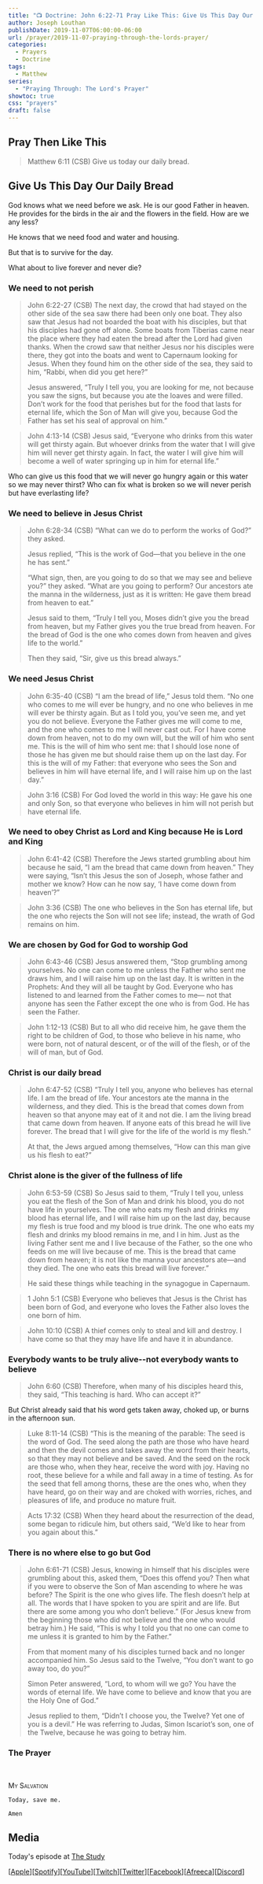 ```yaml
---
title: "📺 Doctrine: John 6:22-71 Pray Like This: Give Us This Day Our Daily Bread"
author: Joseph Louthan
publishDate: 2019-11-07T06:00:00-06:00
url: /prayer/2019-11-07-praying-through-the-lords-prayer/
categories:
  - Prayers
  - Doctrine
tags:
  - Matthew
series:
  - "Praying Through: The Lord's Prayer"
showtoc: true
css: "prayers"
draft: false
---
```


## Pray Then Like This

>Matthew 6:11 (CSB) Give us today our daily bread.

## Give Us This Day Our Daily Bread

God knows what we need before we ask. He is our good Father in heaven. He provides for the birds in the air and the flowers in the field. How are we any less?

He knows that we need food and water and housing.

But that is to survive for the day.

What about to live forever and never die?

### We need to not perish

>John 6:22-27 (CSB) The next day, the crowd that had stayed on the other side of the sea saw there had been only one boat. They also saw that Jesus had not boarded the boat with his disciples, but that his disciples had gone off alone. Some boats from Tiberias came near the place where they had eaten the bread after the Lord had given thanks. When the crowd saw that neither Jesus nor his disciples were there, they got into the boats and went to Capernaum looking for Jesus. When they found him on the other side of the sea, they said to him, “Rabbi, when did you get here?”
>
>Jesus answered, “Truly I tell you, you are looking for me, not because you saw the signs, but because you ate the loaves and were filled. Don’t work for the food that perishes but for the food that lasts for eternal life, which the Son of Man will give you, because God the Father has set his seal of approval on him.”

>John 4:13-14 (CSB) Jesus said, “Everyone who drinks from this water will get thirsty again. But whoever drinks from the water that I will give him will never get thirsty again. In fact, the water I will give him will become a well of water springing up in him for eternal life.”

Who can give us this food that we will never go hungry again or this water so we may never thirst? Who can fix what is broken so we will never perish but have everlasting life?

### We need to believe in Jesus Christ

>John 6:28-34 (CSB) “What can we do to perform the works of God?” they asked.
>
>Jesus replied, “This is the work of God—that you believe in the one he has sent.”
>
>“What sign, then, are you going to do so that we may see and believe you?” they asked. “What are you going to perform? Our ancestors ate the manna in the wilderness, just as it is written: He gave them bread from heaven to eat.”
>
>Jesus said to them, “Truly I tell you, Moses didn’t give you the bread from heaven, but my Father gives you the true bread from heaven. For the bread of God is the one who comes down from heaven and gives life to the world.”
>
>Then they said, “Sir, give us this bread always.”

### We need Jesus Christ

>John 6:35-40 (CSB) “I am the bread of life,” Jesus told them. “No one who comes to me will ever be hungry, and no one who believes in me will ever be thirsty again. But as I told you, you’ve seen me, and yet you do not believe. Everyone the Father gives me will come to me, and the one who comes to me I will never cast out. For I have come down from heaven, not to do my own will, but the will of him who sent me. This is the will of him who sent me: that I should lose none of those he has given me but should raise them up on the last day. For this is the will of my Father: that everyone who sees the Son and believes in him will have eternal life, and I will raise him up on the last day.”

>John 3:16 (CSB) For God loved the world in this way: He gave his one and only Son, so that everyone who believes in him will not perish but have eternal life.

### We need to obey Christ as Lord and King because He is Lord and King

>John 6:41-42 (CSB) Therefore the Jews started grumbling about him because he said, “I am the bread that came down from heaven.” They were saying, “Isn’t this Jesus the son of Joseph, whose father and mother we know? How can he now say, ‘I have come down from heaven’?”

>John 3:36 (CSB) The one who believes in the Son has eternal life, but the one who rejects the Son will not see life; instead, the wrath of God remains on him.

### We are chosen by God for God to worship God

>John 6:43-46 (CSB) Jesus answered them, “Stop grumbling among yourselves. No one can come to me unless the Father who sent me draws him, and I will raise him up on the last day. It is written in the Prophets: And they will all be taught by God. Everyone who has listened to and learned from the Father comes to me— not that anyone has seen the Father except the one who is from God. He has seen the Father.

>John 1:12-13 (CSB) But to all who did receive him, he gave them the right to be children of God, to those who believe in his name, who were born, not of natural descent, or of the will of the flesh, or of the will of man, but of God.

### Christ is our daily bread

>John 6:47-52 (CSB) “Truly I tell you, anyone who believes has eternal life. I am the bread of life. Your ancestors ate the manna in the wilderness, and they died. This is the bread that comes down from heaven so that anyone may eat of it and not die. I am the living bread that came down from heaven. If anyone eats of this bread he will live forever. The bread that I will give for the life of the world is my flesh.”
>
>At that, the Jews argued among themselves, “How can this man give us his flesh to eat?”

### Christ alone is the giver of the fullness of life

>John 6:53-59 (CSB) So Jesus said to them, “Truly I tell you, unless you eat the flesh of the Son of Man and drink his blood, you do not have life in yourselves. The one who eats my flesh and drinks my blood has eternal life, and I will raise him up on the last day, because my flesh is true food and my blood is true drink. The one who eats my flesh and drinks my blood remains in me, and I in him. Just as the living Father sent me and I live because of the Father, so the one who feeds on me will live because of me. This is the bread that came down from heaven; it is not like the manna your ancestors ate—and they died. The one who eats this bread will live forever.”
>
>He said these things while teaching in the synagogue in Capernaum.

>1 John 5:1 (CSB) Everyone who believes that Jesus is the Christ has been born of God, and everyone who loves the Father also loves the one born of him.

>John 10:10 (CSB) A thief comes only to steal and kill and destroy. I have come so that they may have life and have it in abundance.

### Everybody wants to be truly alive--not everybody wants to believe

>John 6:60 (CSB) Therefore, when many of his disciples heard this, they said, “This teaching is hard. Who can accept it?”

But Christ already said that his word gets taken away, choked up, or burns in the afternoon sun.

>Luke 8:11-14 (CSB) “This is the meaning of the parable: The seed is the word of God. The seed along the path are those who have heard and then the devil comes and takes away the word from their hearts, so that they may not believe and be saved. And the seed on the rock are those who, when they hear, receive the word with joy. Having no root, these believe for a while and fall away in a time of testing. As for the seed that fell among thorns, these are the ones who, when they have heard, go on their way and are choked with worries, riches, and pleasures of life, and produce no mature fruit.

>Acts 17:32 (CSB) When they heard about the resurrection of the dead, some began to ridicule him, but others said, “We’d like to hear from you again about this.”

### There is no where else to go but God

>John 6:61-71 (CSB) Jesus, knowing in himself that his disciples were grumbling about this, asked them, “Does this offend you? Then what if you were to observe the Son of Man ascending to where he was before? The Spirit is the one who gives life. The flesh doesn’t help at all. The words that I have spoken to you are spirit and are life. But there are some among you who don’t believe.” (For Jesus knew from the beginning those who did not believe and the one who would betray him.) He said, “This is why I told you that no one can come to me unless it is granted to him by the Father.”
>
>From that moment many of his disciples turned back and no longer accompanied him. So Jesus said to the Twelve, “You don’t want to go away too, do you?”
>
>Simon Peter answered, “Lord, to whom will we go? You have the words of eternal life. We have come to believe and know that you are the Holy One of God.”
>
>Jesus replied to them, “Didn’t I choose you, the Twelve? Yet one of you is a devil.” He was referring to Judas, Simon Iscariot’s son, one of the Twelve, because he was going to betray him.

### The Prayer
&nbsp;

<div style="font-variant: small-caps;">
My Salvation
</div>

```text
Today, save me.

Amen
```

## Media

Today's episode at [The Study](http://study.theologic.us/podcast/doctrine-john-622-71-pray-like-this-give-us-this-day-our-daily-bread)

\[[Apple](https://podcasts.apple.com/us/podcast/the-study/id1557102127)\]\[[Spotify](https://open.spotify.com/show/0Xs5qsNvWePyRqcmtOTPkR)\]\[[YouTube](http://youtube.theologic.us)\]\[[Twitch](http://twitch.theologic.us)\]\[[Twitter](https://twitter.com/theologic_us)\]\[[Facebook](https://www.facebook.com/groups/462231051477464)\]\[[Afreeca](https://bj.afreecatv.com/theologicus)\]\[[Discord](http://discord.theologic.us)\]
